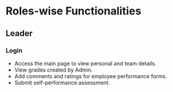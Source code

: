 # Roles-wise Functionalities

## Leader

### Login

- Access the main page to view personal and team details.
- View grades created by Admin.
- Add comments and ratings for employee performance forms.
- Submit self-performance assessment.
